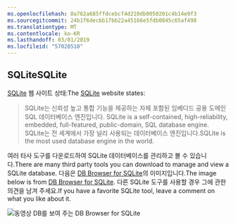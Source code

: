 ```yaml
---
ms.openlocfilehash: 8a762a685ffdcebcf4d210db0050201c4b14e9f3
ms.sourcegitcommit: 24b1f6decbb17bb22a45166e5fdb0845c65af498
ms.translationtype: MT
ms.contentlocale: ko-KR
ms.lasthandoff: 03/01/2019
ms.locfileid: "57028510"
---
```

## <a name="sqlite"></a><span data-ttu-id="5fc01-101">SQLite</span><span class="sxs-lookup"><span data-stu-id="5fc01-101">SQLite</span></span>

<span data-ttu-id="5fc01-102">[SQLite](https://www.sqlite.org/) 웹 사이트 상태:</span><span class="sxs-lookup"><span data-stu-id="5fc01-102">The [SQLite](https://www.sqlite.org/) website states:</span></span>

> <span data-ttu-id="5fc01-103">SQLite는 신뢰성 높고 통합 기능을 제공하는 자체 포함된 임베디드 공용 도메인 SQL 데이터베이스 엔진입니다. </span><span class="sxs-lookup"><span data-stu-id="5fc01-103">SQLite is a self-contained, high-reliability, embedded, full-featured, public-domain, SQL database engine.</span></span> <span data-ttu-id="5fc01-104">SQLite는 전 세계에서 가장 널리 사용되는 데이터베이스 엔진입니다.</span><span class="sxs-lookup"><span data-stu-id="5fc01-104">SQLite is the most used database engine in the world.</span></span>

<span data-ttu-id="5fc01-105">여러 타사 도구를 다운로드하여 SQLite 데이터베이스를 관리하고 볼 수 있습니다.</span><span class="sxs-lookup"><span data-stu-id="5fc01-105">There are many third party tools you can download to manage and view a SQLite database.</span></span> <span data-ttu-id="5fc01-106">다음은 [DB Browser for SQLite](http://sqlitebrowser.org/)의 이미지입니다.</span><span class="sxs-lookup"><span data-stu-id="5fc01-106">The image below is from [DB Browser for SQLite](http://sqlitebrowser.org/).</span></span> <span data-ttu-id="5fc01-107">다른 SQLite 도구를 사용할 경우 그에 관한 의견을 남겨 주세요.</span><span class="sxs-lookup"><span data-stu-id="5fc01-107">If you have a favorite SQLite tool, leave a comment on what you like about it.</span></span>

![동영상 DB를 보여 주는 DB Browser for SQLite](~/tutorials/first-mvc-app-xplat/working-with-sql/_static/dbb.png)

